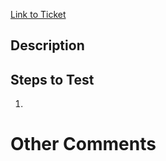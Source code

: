[Link to Ticket](https://within.atlassian.net/browse/SCAP-####)

## Description


## Steps to Test
1.

# Other Comments 
